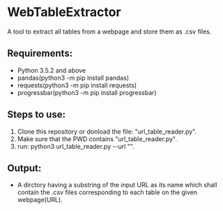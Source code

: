 # WebTableExtractor
A tool to extract all tables from a webpage and store them as .csv files.

## Requirements:
+ Python 3.5.2 and above
+ pandas(python3 -m pip install pandas)
+ requests(python3 -m pip install requests)
+ progressbar(python3 -m pip install progressbar)

## Steps to use:
1. Clone this repository or donload the file: "url_table_reader.py".
2. Make sure that the PWD contains "url_table_reader.py".
2. run: python3 url_table_reader.py --url "<The URL from which tables have to be extracted>".

## Output:
+ A dirctory having a substring of the input URL as its name which shall contain the .csv files corresponding to each table on the given webpage(URL).  
